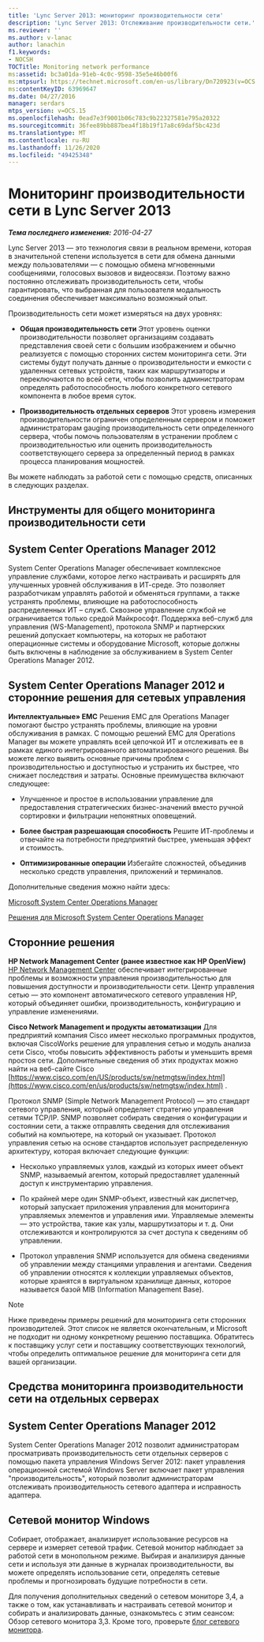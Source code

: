 ```yaml
---
title: 'Lync Server 2013: мониторинг производительности сети'
description: 'Lync Server 2013: Отслеживание производительности сети.'
ms.reviewer: ''
ms.author: v-lanac
author: lanachin
f1.keywords:
- NOCSH
TOCTitle: Monitoring network performance
ms:assetid: bc3a01da-91eb-4c0c-9598-35e5e46b00f6
ms:mtpsurl: https://technet.microsoft.com/en-us/library/Dn720923(v=OCS.15)
ms:contentKeyID: 63969647
ms.date: 04/27/2016
manager: serdars
mtps_version: v=OCS.15
ms.openlocfilehash: 0ead7e3f9001b06c783c9b22327581e795a20322
ms.sourcegitcommit: 36fee89bb887bea4f18b19f17a8c69daf5bc423d
ms.translationtype: MT
ms.contentlocale: ru-RU
ms.lasthandoff: 11/26/2020
ms.locfileid: "49425348"
---
```

# <a name="monitoring-network-performance-in-lync-server-2013"></a>Мониторинг производительности сети в Lync Server 2013

<div data-xmlns="http://www.w3.org/1999/xhtml">

<div class="topic" data-xmlns="http://www.w3.org/1999/xhtml" data-msxsl="urn:schemas-microsoft-com:xslt" data-cs="https://msdn.microsoft.com/">

<div data-asp="https://msdn2.microsoft.com/asp">



</div>

<div id="mainSection">

<div id="mainBody">

<span> </span>

_**Тема последнего изменения:** 2016-04-27_

Lync Server 2013 — это технология связи в реальном времени, которая в значительной степени используется в сети для обмена данными между пользователями — с помощью обмена мгновенными сообщениями, голосовых вызовов и видеосвязи. Поэтому важно постоянно отслеживать производительность сети, чтобы гарантировать, что выбранная для пользователя модальность соединения обеспечивает максимально возможный опыт.

Производительность сети может измеряться на двух уровнях:

  - **Общая производительность сети**   Этот уровень оценки производительности позволяет организациям создавать представления своей сети с большим изображением и обычно реализуется с помощью сторонних систем мониторинга сети. Эти системы будут получать данные о производительности и емкости с удаленных сетевых устройств, таких как маршрутизаторы и переключаются по всей сети, чтобы позволить администраторам определять работоспособность любого конкретного сетевого компонента в любое время суток.

  - **Производительность отдельных серверов**   Этот уровень измерения производительности ограничен определенным сервером и поможет администраторам gauging производительность сети определенного сервера, чтобы помочь пользователям в устранении проблем с производительностью или оценить производительность соответствующего сервера за определенный период в рамках процесса планирования мощностей.

Вы можете наблюдать за работой сети с помощью средств, описанных в следующих разделах.

<div>

## <a name="tools-for-overall-network-performance-monitoring"></a>Инструменты для общего мониторинга производительности сети

<div>

## <a name="system-center-operations-manager-2012"></a>System Center Operations Manager 2012

System Center Operations Manager обеспечивает комплексное управление службами, которое легко настраивать и расширять для улучшенных уровней обслуживания в ИТ-среде. Это позволяет разработчикам управлять работой и обменяться группами, а также устранять проблемы, влияющие на работоспособность распределенных ИТ – служб. Сквозное управление службой не ограничивается только средой Майкрософт. Поддержка веб-служб для управления (WS-Management), протокола SNMP и партнерских решений допускает компьютеры, на которых не работают операционные системы и оборудование Microsoft, которые должны быть включены в наблюдение за обслуживанием в System Center Operations Manager 2012.

</div>

<div>

## <a name="system-center-operations-manager-2012-and-third-party-network-management-solutions"></a>System Center Operations Manager 2012 и сторонние решения для сетевых управления

**Интеллектуальные» EMC**   Решения EMC для Operations Manager помогают быстро устранять проблемы, влияющие на уровни обслуживания в рамках. С помощью решений EMC для Operations Manager вы можете управлять всей цепочкой ИТ и отслеживать ее в рамках единого интегрированного автоматизированного решения. Вы можете легко выявить основные причины проблем с производительностью и доступностью и устранить их быстрее, что снижает последствия и затраты. Основные преимущества включают следующее:

  - Улучшенное и простое в использовании управление для предоставления стратегических бизнес-значений вместо ручной сортировки и фильтрации непонятных оповещений.

  - **Более быстрая разрешающая способность**   Решите ИТ-проблемы и отвечайте на потребности предприятий быстрее, уменьшая эффект и стоимость.

  - **Оптимизированные операции**   Избегайте сложностей, объединив несколько средств управления, приложений и терминалов.

Дополнительные сведения можно найти здесь:

[Microsoft System Center Operations Manager](https://go.microsoft.com/fwlink/p/?linkid=243651)

[Решения для Microsoft System Center Operations Manager](http://www.emc.com/collateral/software/data-sheet/h6135-server-manager-ds.pdf)

</div>

<div>

## <a name="third-party-solutions"></a>Сторонние решения

**HP Network Management Center (ранее известное как HP OpenView)**   [HP Network Management Center](http://www8.hp.com/us/en/software-solutions/network-management/index.html?%26zn=bto%26cp=1-11-15-119_4000_100__) обеспечивает интегрированные проблемы и возможности управления производительностью для повышения доступности и производительности сети. Центр управления сетью — это компонент автоматического сетевого управления HP, который объединяет ошибки, производительность, конфигурацию и управление изменениями.

**Cisco Network Management и продукты автоматизации**   Для предприятий компания Cisco имеет несколько программных продуктов, включая CiscoWorks решение для управления сетью и модуль анализа сети Cisco, чтобы повысить эффективность работы и уменьшить время простоя сети. Дополнительные сведения об этих продуктах можно найти на веб-сайте Cisco [https://www.cisco.com/en/US/products/sw/netmgtsw/index.html](https://www.cisco.com/en/us/products/sw/netmgtsw/index.html) .

Протокол SNMP (Simple Network Management Protocol) — это стандарт сетевого управления, который определяет стратегию управления сетями TCP/IP. SNMP позволяет собирать сведения о конфигурации и состоянии сети, а также отправлять сведения для отслеживания событий на компьютере, на который он указывает. Протокол управления сетью на основе стандартов использует распределенную архитектуру, которая включает следующие функции:

  - Несколько управляемых узлов, каждый из которых имеет объект SNMP, называемый агентом, который предоставляет удаленный доступ к инструментарию управления.

  - По крайней мере один SNMP-объект, известный как диспетчер, который запускает приложения управления для мониторинга управляемых элементов и управления ими. Управляемые элементы — это устройства, такие как узлы, маршрутизаторы и т. д. Они отслеживаются и контролируются за счет доступа к сведениям об управлении.

  - Протокол управления SNMP используется для обмена сведениями об управлении между станциями управления и агентами. Сведения об управлении относятся к коллекции управляемых объектов, которые хранятся в виртуальном хранилище данных, которое называется базой MIB (Information Management Base).

<div>


> [!NOTE]  
> Ниже приведены примеры решений для мониторинга сети сторонних производителей. Этот список не является окончательным, и Microsoft не подходит ни одному конкретному решению поставщика. Обратитесь к поставщику услуг сети и поставщику соответствующих технологий, чтобы определить оптимальное решение для мониторинга сети для вашей организации.



</div>

</div>

</div>

<div>

## <a name="tools-for-monitoring-individual-server-network-performance"></a>Средства мониторинга производительности сети на отдельных серверах

<div>

## <a name="system-center-operations-manager-2012"></a>System Center Operations Manager 2012

System Center Operations Manager 2012 позволит администраторам просматривать производительность сети отдельных серверов с помощью пакета управления Windows Server 2012: пакет управления операционной системой Windows Server включает пакет управления "производительность", который позволит администраторам отслеживать производительность сетевого адаптера и исправность адаптера.

</div>

<div>

## <a name="windows-network-monitor"></a>Сетевой монитор Windows

Собирает, отображает, анализирует использование ресурсов на сервере и измеряет сетевой трафик. Сетевой монитор наблюдает за работой сети в монопольном режиме. Выбирая и анализируя данные сети и используя эти данные в журналах производительности, вы можете определять использование сети, определять сетевые проблемы и прогнозировать будущие потребности в сети.

Для получения дополнительных сведений о сетевом мониторе 3,4, а также о том, как устанавливать и настраивать сетевой монитор и собирать и анализировать данные, ознакомьтесь с этим сеансом: Обзор сетевого монитора 3,3. Кроме того, проверьте [блог сетевого монитора](https://blogs.technet.com/b/netmon/).

</div>

</div>

</div>

<span> </span>

</div>

</div>

</div>

